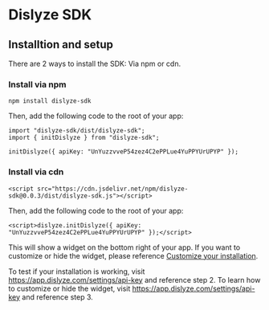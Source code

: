# Dislyze SDK

## Installtion and setup

There are 2 ways to install the SDK: Via npm or cdn.

### Install via npm

```
npm install dislyze-sdk
```

Then, add the following code to the root of your app:

```
import "dislyze-sdk/dist/dislyze-sdk";
import { initDislyze } from "dislyze-sdk";

initDislyze({ apiKey: "UnYuzzvveP54zez4C2ePPLue4YuPPYUrUPYP" });
```

### Install via cdn

```
<script src="https://cdn.jsdelivr.net/npm/dislyze-sdk@0.0.3/dist/dislyze-sdk.js"></script>
```

Then, add the following code to the root of your app:

```
<script>dislyze.initDislyze({ apiKey: "UnYuzzvveP54zez4C2ePPLue4YuPPYUrUPYP" });</script>
```

This will show a widget on the bottom right of your app. If you want to customize or hide the widget, please reference [Customize your installation](#customize-your-installation).

To test if your installation is working, visit https://app.dislyze.com/settings/api-key and reference step 2.
To learn how to customize or hide the widget, visit https://app.dislyze.com/settings/api-key and reference step 3.
